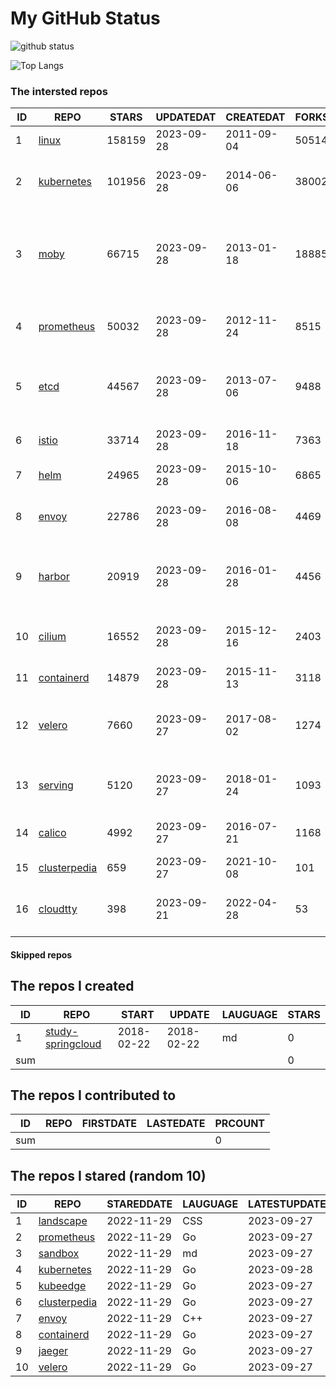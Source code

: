 # My GitHub Status

<img src="https://github-readme-stats-1.yihong0618.vercel.app/api?username=daoqingniu&show_icons=true&&&hide_title=true&count_private=true" alt="github status" />

![Top Langs](https://github-readme-stats-1.yihong0618.vercel.app/api/top-langs/?username=daoqingniu&layout=compact)

<!--START_SECTION:github_repos-->
### The intersted repos
| ID |                              REPO                               | STARS  | UPDATEDAT  | CREATEDAT  | FORKSCOUNT |                                              DESCRIPTIONS                                              |
|----|-----------------------------------------------------------------|--------|------------|------------|------------|--------------------------------------------------------------------------------------------------------|
|  1 | [linux](https://github.com/torvalds/linux)                      | 158159 | 2023-09-28 | 2011-09-04 |      50514 | Linux kernel source tree                                                                               |
|  2 | [kubernetes](https://github.com/kubernetes/kubernetes)          | 101956 | 2023-09-28 | 2014-06-06 |      38002 | Production-Grade Container Scheduling and Management                                                   |
|  3 | [moby](https://github.com/moby/moby)                            |  66715 | 2023-09-28 | 2013-01-18 |      18885 | Moby Project - a collaborative project for the container ecosystem to assemble container-based systems |
|  4 | [prometheus](https://github.com/prometheus/prometheus)          |  50032 | 2023-09-28 | 2012-11-24 |       8515 | The Prometheus monitoring system and time series database.                                             |
|  5 | [etcd](https://github.com/etcd-io/etcd)                         |  44567 | 2023-09-28 | 2013-07-06 |       9488 | Distributed reliable key-value store for the most critical data of a distributed system                |
|  6 | [istio](https://github.com/istio/istio)                         |  33714 | 2023-09-28 | 2016-11-18 |       7363 | Connect, secure, control, and observe services.                                                        |
|  7 | [helm](https://github.com/helm/helm)                            |  24965 | 2023-09-28 | 2015-10-06 |       6865 | The Kubernetes Package Manager                                                                         |
|  8 | [envoy](https://github.com/envoyproxy/envoy)                    |  22786 | 2023-09-28 | 2016-08-08 |       4469 | Cloud-native high-performance edge/middle/service proxy                                                |
|  9 | [harbor](https://github.com/goharbor/harbor)                    |  20919 | 2023-09-28 | 2016-01-28 |       4456 | An open source trusted cloud native registry project that stores, signs, and scans content.            |
| 10 | [cilium](https://github.com/cilium/cilium)                      |  16552 | 2023-09-28 | 2015-12-16 |       2403 | eBPF-based Networking, Security, and Observability                                                     |
| 11 | [containerd](https://github.com/containerd/containerd)          |  14879 | 2023-09-28 | 2015-11-13 |       3118 | An open and reliable container runtime                                                                 |
| 12 | [velero](https://github.com/vmware-tanzu/velero)                |   7660 | 2023-09-27 | 2017-08-02 |       1274 | Backup and migrate Kubernetes applications and their persistent volumes                                |
| 13 | [serving](https://github.com/knative/serving)                   |   5120 | 2023-09-27 | 2018-01-24 |       1093 | Kubernetes-based, scale-to-zero, request-driven compute                                                |
| 14 | [calico](https://github.com/projectcalico/calico)               |   4992 | 2023-09-27 | 2016-07-21 |       1168 | Cloud native networking and network security                                                           |
| 15 | [clusterpedia](https://github.com/clusterpedia-io/clusterpedia) |    659 | 2023-09-27 | 2021-10-08 |        101 | The Encyclopedia of Kubernetes clusters                                                                |
| 16 | [cloudtty](https://github.com/cloudtty/cloudtty)                |    398 | 2023-09-21 | 2022-04-28 |         53 | A Friendly Kubernetes CloudShell (Web Terminal) !                                                      |



#### Skipped repos
<!--END_SECTION:github_repos-->

<!--START_SECTION:my_github-->
## The repos I created
| ID  |                                 REPO                                 |   START    |   UPDATE   | LAUGUAGE | STARS |
|-----|----------------------------------------------------------------------|------------|------------|----------|-------|
|   1 | [study-springcloud](https://github.com/daoqingniu/study-springcloud) | 2018-02-22 | 2018-02-22 | md       |     0 |
| sum |                                                                      |            |            |          |     0 |

## The repos I contributed to
| ID  | REPO | FIRSTDATE | LASTEDATE | PRCOUNT |
|-----|------|-----------|-----------|---------|
| sum |      |           |           |       0 |

## The repos I stared (random 10)
| ID |                              REPO                               | STAREDDATE | LAUGUAGE | LATESTUPDATE |
|----|-----------------------------------------------------------------|------------|----------|--------------|
|  1 | [landscape](https://github.com/cncf/landscape)                  | 2022-11-29 | CSS      | 2023-09-27   |
|  2 | [prometheus](https://github.com/prometheus/prometheus)          | 2022-11-29 | Go       | 2023-09-27   |
|  3 | [sandbox](https://github.com/cncf/sandbox)                      | 2022-11-29 | md       | 2023-09-27   |
|  4 | [kubernetes](https://github.com/kubernetes/kubernetes)          | 2022-11-29 | Go       | 2023-09-28   |
|  5 | [kubeedge](https://github.com/kubeedge/kubeedge)                | 2022-11-29 | Go       | 2023-09-27   |
|  6 | [clusterpedia](https://github.com/clusterpedia-io/clusterpedia) | 2022-11-29 | Go       | 2023-09-27   |
|  7 | [envoy](https://github.com/envoyproxy/envoy)                    | 2022-11-29 | C++      | 2023-09-27   |
|  8 | [containerd](https://github.com/containerd/containerd)          | 2022-11-29 | Go       | 2023-09-27   |
|  9 | [jaeger](https://github.com/jaegertracing/jaeger)               | 2022-11-29 | Go       | 2023-09-27   |
| 10 | [velero](https://github.com/vmware-tanzu/velero)                | 2022-11-29 | Go       | 2023-09-27   |

<!--END_SECTION:my_github-->
